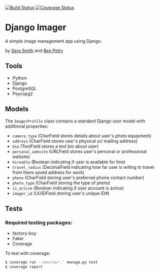 [![Build Status](https://travis-ci.org/serashioda/django-imager.svg?branch=front-end-3)](https://travis-ci.org/serashioda/django-imager) [![Coverage Status](https://coveralls.io/repos/github/serashioda/django-imager/badge.svg?branch=front-end-3)](https://coveralls.io/github/serashioda/django-imager?branch=front-end-3)

# Django Imager

A simple image management app using Django.

by [Sera Smith](https://github.com/serashioda) and [Ben Petty](https://github.com/benpetty)

## Tools

- Python
- Django
- PostgreSQL
- Psycopg2

## Models

The `ImagerProfile` class contains a standard Django user model with additional properties:

- `camera_type` (CharField stores details about user's photo equipment)
- `address` (CharField stores user's physical or/ mailing address)
- `bio` (TextField stores a text bio about user)
- `personal_website` (URLField stores user's personal or professional website)
- `hireable` (Boolean indicating if user is available for hire)
- `travel_radius` (DecimalField indicating how far user is willing to travel from there saved address for work)
- `phone` (CharField storing user's preferred phone contact number)
- `photo_type` (CharField storing the type of photo)
- `is_active` (Boolean indicating if user account is active)
- `imager_id` (UUIDField storing user's unique ID#)

## Tests

### Required testing packages:

- factory-boy
- Faker
- Coverage


To test with coverage:
```bash
$ coverage run --source='.' manage.py test
$ coverage report
```
